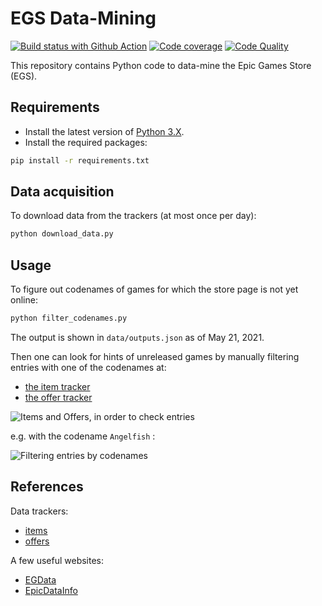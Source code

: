 # EGS Data-Mining

[![Build status with Github Action][build-image-action]][build-action]
[![Code coverage][codecov-image]][codecov]
[![Code Quality][codacy-image]][codacy]

This repository contains Python code to data-mine the Epic Games Store (EGS).

## Requirements

- Install the latest version of [Python 3.X](https://www.python.org/downloads/).
- Install the required packages:

```bash
pip install -r requirements.txt
```

## Data acquisition

To download data from the trackers (at most once per day):

```bash
python download_data.py
```

## Usage

To figure out codenames of games for which the store page is not yet online:

```bash
python filter_codenames.py
```

The output is shown in `data/outputs.json`
as of May 21, 2021.

Then one can look for hints of unreleased games by manually filtering entries with one of the codenames at:

- [the item tracker][item-tracker-url]
- [the offer tracker][offer-tracker-url]

![Items and Offers, in order to check entries][generic-menu]

e.g. with the codename `Angelfish` :

![Filtering entries by codenames][generic-cover]

## References

Data trackers:

- [items](https://github.com/srdrabx/items-tracker)
- [offers](https://github.com/srdrabx/offers-tracker)

A few useful websites:
-   [EGData](https://egdata.app/)
-   [EpicDataInfo](https://epicdatainfo.vercel.app/)

<!-- Definitions -->

[build-action]: <https://github.com/woctezuma/egs-datamining/actions>
[build-image-action]: <https://github.com/woctezuma/egs-datamining/workflows/Python application/badge.svg?branch=main>

[codecov]: <https://codecov.io/gh/woctezuma/egs-datamining>
[codecov-image]: <https://codecov.io/gh/woctezuma/egs-datamining/branch/main/graph/badge.svg>

[codacy]: <https://www.codacy.com/gh/woctezuma/egs-datamining>
[codacy-image]: <https://api.codacy.com/project/badge/Grade/a2894131818947b9adba5e487a9a0413>

[generic-cover]: <https://github.com/woctezuma/egs-datamining/wiki/cover.png>
[generic-menu]: <https://github.com/woctezuma/egs-datamining/wiki/img/menu.png>

[item-tracker-url]: <https://epicdatainfo.vercel.app/items>
[offer-tracker-url]: <https://epicdatainfo.vercel.app/offers>
